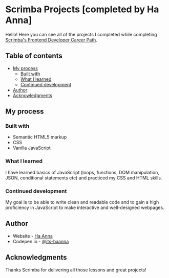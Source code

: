 # Scrimba Projects [completed by Ha Anna]

Hello! Here you can see all of the projects I completed while completing [Scrimba's Frontend Developer Career Path](https://scrimba.com/learn/frontend).

## Table of contents

- [My process](#my-process)
  - [Built with](#built-with)
  - [What I learned](#what-i-learned)
  - [Continued development](#continued-development)
- [Author](#author)
- [Acknowledgments](#acknowledgments)


## My process

### Built with

- Semantic HTML5 markup
- CSS
- Vanilla JavaScript

### What I learned

I have learned basics of JavaScript (loops, functions, DOM manipulation, JSON, conditional statements etc) and practiced my CSS and HTML skills. 

### Continued development

My goal is to be able to write clean and readable code and to gain a high proficiency in JavaScript to make interactive and well-designed webpages.

## Author

- Website - [Ha Anna](https://haanna.com)
- Codepen.io - [@its-haanna](https://codepen.io/its-haanna)


## Acknowledgments

Thanks Scrimba for delivering all those lessons and great projects!
